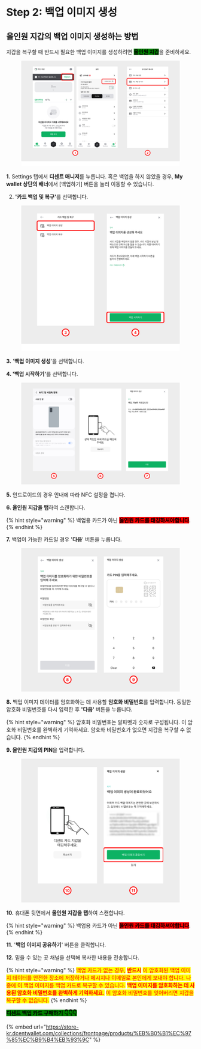 # Step 2: 백업 이미지 생성

## 올인원 지갑의 백업 이미지 생성하는 방법

지갑을 복구할 때 반드시 필요한 백업 이미지를 생성하려면 <mark style="background-color:green;">**올인원 지갑**</mark>을 준비하세요.

<figure><img src="../../.gitbook/assets/1 (12).jpg" alt=""><figcaption></figcaption></figure>

**1.** Settings 탭에서 **디센트 매니저**를 누릅니다. 혹은 백업을 하지 않았을 경우, **My wallet 상단의 배너**에서 \[백업하기] 버튼을 눌러 이동할 수 있습니다.

2. **'카드 백업 및 복구'**&#xB97C; 선택합니다.



<figure><img src="../../.gitbook/assets/8 (1).jpg" alt=""><figcaption></figcaption></figure>

**3.** '**백업 이미지 생성**'을 선택합니다.

**4. '백업 시작하기'**&#xB97C; 선택합니다.

<figure><img src="../../.gitbook/assets/2 (10).jpg" alt=""><figcaption></figcaption></figure>

**5.** 안드로이드의 경우 안내에 따라 NFC 설정을 켭니다.

**6. 올인원 지갑을 탭**하여 스캔합니다.&#x20;

{% hint style="warning" %}
백업용 카드가 아닌 <mark style="background-color:red;">**올인원 카드를 태깅하셔야합니다**</mark>.
{% endhint %}

**7.** 백업이 가능한 카드일 경우 '**다음**' 버튼을 누릅니다.

<figure><img src="../../.gitbook/assets/3 (7).jpg" alt=""><figcaption></figcaption></figure>

**8.** 백업 이미지 데이터를 암호화하는 데 사용할 **암호화 비밀번호**를 입력합니다. 동일한 암호화 비밀번호를 다시 입력한 후 **'다음'** 버튼을 누릅니다.

{% hint style="warning" %}
암호화 비밀번호는 알파벳과 숫자로 구성됩니다. 이 암호화 비밀번호를 완벽하게 기억하세요. 암호화 비밀번호가 없으면 지갑을 복구할 수 없습니다.
{% endhint %}

**9. 올인원 지갑의 PIN**을 입력합니&#xB2E4;**.**



<figure><img src="../../.gitbook/assets/4 (4).jpg" alt=""><figcaption></figcaption></figure>

**10.** 휴대폰 뒷면에서 **올인원 지갑을 탭**하여 스캔합니다.

{% hint style="warning" %}
백업용 카드가 아닌 <mark style="background-color:red;">**올인원 카드를 태깅하셔야합니다**</mark>.
{% endhint %}

**11.** '**백업 이미지 공유하기**' 버튼을 클릭합니다.&#x20;

**12.** 믿을 수 있는 곳 채널을 선택해 복사한 내용을 전송합니다.

{% hint style="warning" %}
<mark style="color:red;">백업 카드가 없는 경우,</mark> <mark style="color:red;"></mark><mark style="color:red;">**반드시**</mark> <mark style="color:red;"></mark><mark style="color:red;">이 암호화된 백업 이미지 데이터를 안전한 장소에 저장하거나 메시지나 이메일로 본인에게 보내야 합니다. 나중에 이 백업 이미지를 백업 카드로 복구할 수 있습니다.</mark> <mark style="color:red;"></mark><mark style="color:red;">**백업 이미지를 암호화하는 데 사용된 암호화 비밀번호를 완벽하게 기억하세요.**</mark> <mark style="color:red;"></mark><mark style="color:red;">이 암호화 비밀번호를 잊어버리면 지갑을 복구할 수 없습니다.</mark>
{% endhint %}

<mark style="background-color:green;">**디센트 백업 카드 구매하기  👇👇👇**</mark>

{% embed url="https://store-kr.dcentwallet.com/collections/frontpage/products/%EB%B0%B1%EC%97%85%EC%B9%B4%EB%93%9C" %}
